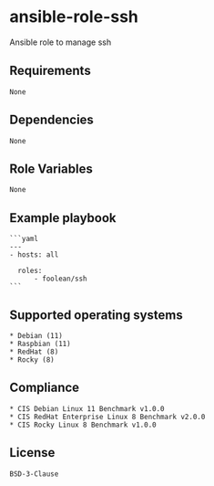 # ansible-role-ssh

Ansible role to manage ssh


## Requirements

    None


## Dependencies

    None


## Role Variables

    None


## Example playbook

    ```yaml
    ---
    - hosts: all

      roles:
          - foolean/ssh
    ```


## Supported operating systems

    * Debian (11)
    * Raspbian (11)
    * RedHat (8)
    * Rocky (8)


## Compliance

    * CIS Debian Linux 11 Benchmark v1.0.0
    * CIS RedHat Enterprise Linux 8 Benchmark v2.0.0
    * CIS Rocky Linux 8 Benchmark v1.0.0


## License

    BSD-3-Clause
